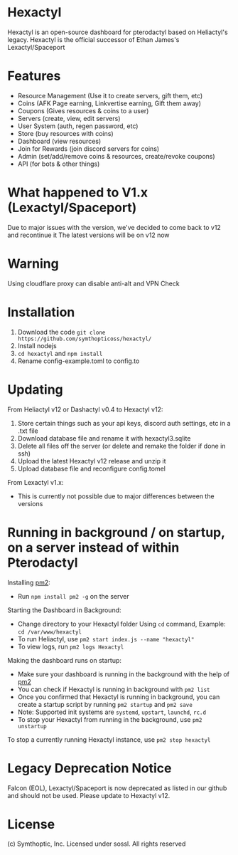 # Hexactyl
Hexactyl is an open-source dashboard for pterodactyl based on Heliactyl's legacy. Hexactyl is the official successor of Ethan James's Lexactyl/Spaceport

# Features
- Resource Management (Use it to create servers, gift them, etc)
- Coins (AFK Page earning, Linkvertise earning, Gift them away)
- Coupons (Gives resources & coins to a user)
- Servers (create, view, edit servers)
- User System (auth, regen password, etc)
- Store (buy resources with coins)
- Dashboard (view resources)
- Join for Rewards (join discord servers for coins)
- Admin (set/add/remove coins & resources, create/revoke coupons)
- API (for bots & other things)

# What happened to V1.x (Lexactyl/Spaceport)
Due to major issues with the version, we've decided to come back to v12 and recontinue it
The latest versions will be on v12 now

# Warning
Using cloudflare proxy can disable anti-alt and VPN Check

# Installation
1. Download the code ``git clone https://github.com/symthopticoss/hexactyl/``
2. Install nodejs
3. ``cd hexactyl`` and ``npm install``
4. Rename config-example.toml to config.to

# Updating 

From Heliactyl v12 or Dashactyl v0.4 to Hexactyl v12:
1. Store certain things such as your api keys, discord auth settings, etc in a .txt file
2. Download database file and rename it with hexactyl3.sqlite
3. Delete all files off the server (or delete and remake the folder if done in ssh)
4. Upload the latest Hexactyl v12 release and unzip it
5. Upload database file and reconfigure config.tomel

From Lexactyl v1.x:
- This is currently not possible due to major differences between the versions


# Running in background / on startup, on a server instead of within Pterodactyl

Installing [pm2](https://github.com/Unitech/pm2):
- Run `npm install pm2 -g` on the server

Starting the Dashboard in Background:
- Change directory to your Hexactyl folder Using `cd` command, Example: `cd /var/www/hexactyl` 
- To run Heliactyl, use `pm2 start index.js --name "hexactyl"`
- To view logs, run `pm2 logs Hexactyl`

Making the dashboard runs on startup:
- Make sure your dashboard is running in the background with the help of [pm2](https://github.com/Unitech/pm2)
- You can check if Hexactyl is running in background with `pm2 list`
- Once you confirmed that Hexactyl is running in background, you can create a startup script by running `pm2 startup` and `pm2 save`
- Note: Supported init systems are `systemd`, `upstart`, `launchd`, `rc.d`
- To stop your Hexactyl from running in the background, use `pm2 unstartup`

To stop a currently running Hexactyl instance, use `pm2 stop hexactyl`

# Legacy Deprecation Notice

Falcon (EOL), Lexactyl/Spaceport is now deprecated as listed in our github and should not be used.
Please update to Hexactyl v12.

# License
(c) Symthoptic, Inc. Licensed under sossl. All rights reserved
